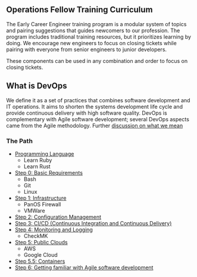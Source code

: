 ## Operations Fellow Training Curriculum

The Early Career Engineer training program is a modular system of topics and pairing suggestions that guides newcomers to our profession. The program includes traditional training resources, but it prioritizes learning by doing. We encourage new engineers to focus on closing tickets while pairing with everyone from senior engineers to junior developers. 

These components can be used in any combination and order to focus on closing tickets.

## What is DevOps

We define it as a set of practices that combines software development and IT operations. It aims to shorten the systems development life cycle and provide continuous delivery with high software quality. DevOps is complementary with Agile software development; several DevOps aspects came from the Agile methodology. Further [discussion on what we mean](https://github.com/devops4lib/DevOpsSummit/blob/main/2024/spring_meeting/day_one/defining_devops.md)

### The Path

  * [Programming Language](programming_language.md)
    * Learn Ruby
    * Learn Rust
  * [Step 0: Basic Requirements](step_0.md)
    * Bash
    * Git
    * Linux
  * [Step 1: Infrastructure](step_1.md)
    * PanOS Firewall
    * VMWare
  * [Step 2: Configuration Management](step_2.md)
  * [Step 3: CI/CD (Continuous Integration and Continuous Delivery)](step_3.md)
  * [Step 4: Monitoring and Logging](step_4.md)
    * CheckMK
  * [Step 5: Public Clouds](step_5.md)
    * AWS
    * Google Cloud
  * [Step 5.5: Containers](step_5_5.md)
  * [Step 6: Getting familiar with Agile software development](step_6.md)
